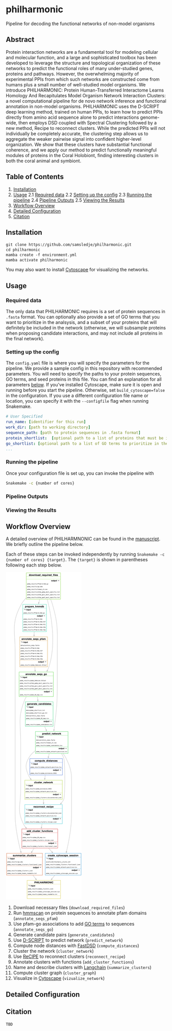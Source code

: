 # philharmonic
Pipeline for decoding the functional networks of non-model organisms

## Abstract

Protein interaction networks are a fundamental tool for modeling cellular and molecular function, and a large and  sophisticated toolbox has been developed to leverage the structure and topological organization of these networks to predict the functional roles of many under-studied genes, proteins and pathways. However, the overwhelming majority of experimental PPIs from which such networks are constructed come from  humans plus a small number of well-studied model organisms. We introduce PHILHARMONIC: Protein Human-Transferred Interactome Learns Homology And Recapitulates Model Organism Network Interaction Clusters: a novel computational pipeline for de novo network inference and functional annotation in non-model organisms. PHILHARMONIC uses the D-SCRIPT deep learning method, trained on human PPIs, to learn how to predict PPIs directly from amino acid sequence alone to predict interactions genome-wide, then employs DSD coupled with Spectral Clustering  followed by a new method, Recipe to reconnect clusters. While the predicted PPIs will not individually be completely accurate, the clustering step allows us to aggregate the weaker pairwise signal into confident higher-level organization. We show that these clusters have substantial functional coherence, and we apply our method to predict functionally meaningful modules of proteins in the Coral Holobiont, finding interesting clusters in both the coral animal and symbiont.

## Table of Contents

1. [Installation](#installation)
2. [Usage](#usage)
    2.1 [Required data](#required-data)
    2.2 [Setting up the config](#setting-up-the-config)
    2.3 [Running the pipeline](#running-the-pipeline)
    2.4 [Pipeline Outputs](#pipeline-outputs)
    2.5 [Viewing the Results](#viewing-the-results)
3. [Workflow Overview](#workflow-overview)
4. [Detailed Configuration](#detailed-configuration)
5. [Citation](#citation)

## Installation

```
git clone https://github.com/samsledje/philharmonic.git
cd philharmonic
mamba create -f environment.yml
mamba activate philharmonic
```

You may also want to install [Cytoscape](https://cytoscape.org/) for visualizing the networks.

## Usage

### Required data

The only data that PHILHARMONIC requires is a set of protein sequences in `.fasta` format. You can optionally also provide
a set of GO terms that you want to prioritize in the analsysis, and a subset of your proteins that will definitely be included
in the network (otherwise, we will subsample proteins when proposing candidate interactions, and may not include all proteins in the final network).

### Setting up the config

The `config.yaml` file is where you will specify the parameters for the pipeline. We provide a sample config in this repository
with recommended parameters. You will need to specify the paths to your protein sequences, GO terms, and seed proteins in this file. You can find an explanation for all parameters [below](#detailed-configuration). If you've installed Cytoscape, make sure it is open and running before you start the pipeline. Otherwise, set `build_cytoscape=false` in the configuration. If you use a different configuration file name or location, you can specify it with the `--configfile` flag when running Snakemake.

```yaml
# User Specified
run_name: [identifier for this run]
work_dir: [path to working directory]
sequence_path: [path to protein sequences in .fasta format]
protein_shortlist:  [optional path to a list of proteins that must be included in the network]
go_shortlist: [optional path to a list of GO terms to prioritize in the analysis]
...
```

### Running the pipeline

Once your configuration file is set up, you can invoke the pipeline with

```bash
Snakemake -c {number of cores}
```

### Pipeline Outputs



### Viewing the Results

## Workflow Overview

A detailed overview of PHILHARMNONIC can be found in the [manuscript](#citation). We briefly outline the pipeline below.

Each of these steps can be invoked independently by running `Snakemake -c {number of cores} {target}`. The `{target}` is shown in parentheses following each step below.

![snakemake filegraph](filegraph.png)

1. Download necessary files (`download_required_files`)
2. Run [hmmscan](http://hmmer.org/) on protein sequences to annotate pfam domains (`annotate_seqs_pfam`)
3. Use pfam-go associations to add [GO terms](https://geneontology.org/) to sequences (`annotate_seqs_go`)
4. Generate candidate pairs (`generate_candidates`)
5. Use [D-SCRIPT](https://dscript.csail.mit.edu/) to predict network (`predict_network`)
6. Compute node distances with [FastDSD](https://github.com/samsledje/fastDSD) (`compute_distances`)
7. Cluster the network (`cluster_network`)
8. Use [ReCIPE]() to reconnect clusters (`reconnect_recipe`)
9. Annotate clusters with functions (`add_cluster_functions`)
10. Name and describe clusters with [Langchain](https://www.langchain.com/) (`summarize_clusters`)
11. Compute cluster graph (`cluster_graph`)
12. Visualize in [Cytoscape](https://cytoscape.org/) (`vizualize_network`)

## Detailed Configuration

## Citation

```
TBD
```
